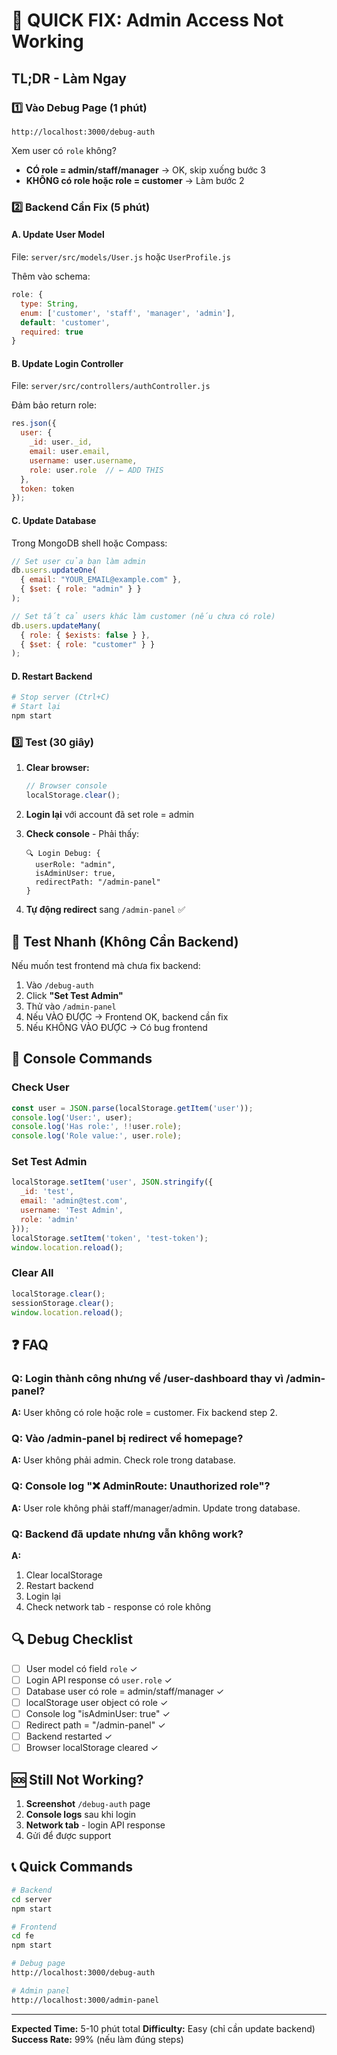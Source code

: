 # 🚨 QUICK FIX: Admin Access Not Working

## TL;DR - Làm Ngay

### 1️⃣ Vào Debug Page (1 phút)
```
http://localhost:3000/debug-auth
```

Xem user có `role` không?
- **CÓ role = admin/staff/manager** → OK, skip xuống bước 3
- **KHÔNG có role hoặc role = customer** → Làm bước 2

### 2️⃣ Backend Cần Fix (5 phút)

#### A. Update User Model
File: `server/src/models/User.js` hoặc `UserProfile.js`

Thêm vào schema:
```javascript
role: {
  type: String,
  enum: ['customer', 'staff', 'manager', 'admin'],
  default: 'customer',
  required: true
}
```

#### B. Update Login Controller
File: `server/src/controllers/authController.js`

Đảm bảo return role:
```javascript
res.json({
  user: {
    _id: user._id,
    email: user.email,
    username: user.username,
    role: user.role  // ← ADD THIS
  },
  token: token
});
```

#### C. Update Database
Trong MongoDB shell hoặc Compass:
```javascript
// Set user của bạn làm admin
db.users.updateOne(
  { email: "YOUR_EMAIL@example.com" },
  { $set: { role: "admin" } }
);

// Set tất cả users khác làm customer (nếu chưa có role)
db.users.updateMany(
  { role: { $exists: false } },
  { $set: { role: "customer" } }
);
```

#### D. Restart Backend
```bash
# Stop server (Ctrl+C)
# Start lại
npm start
```

### 3️⃣ Test (30 giây)

1. **Clear browser:**
   ```javascript
   // Browser console
   localStorage.clear();
   ```

2. **Login lại** với account đã set role = admin

3. **Check console** - Phải thấy:
   ```
   🔍 Login Debug: {
     userRole: "admin",
     isAdminUser: true,
     redirectPath: "/admin-panel"
   }
   ```

4. **Tự động redirect** sang `/admin-panel` ✅

## 🎯 Test Nhanh (Không Cần Backend)

Nếu muốn test frontend mà chưa fix backend:

1. Vào `/debug-auth`
2. Click **"Set Test Admin"**
3. Thử vào `/admin-panel`
4. Nếu VÀO ĐƯỢC → Frontend OK, backend cần fix
5. Nếu KHÔNG VÀO ĐƯỢC → Có bug frontend

## 📱 Console Commands

### Check User
```javascript
const user = JSON.parse(localStorage.getItem('user'));
console.log('User:', user);
console.log('Has role:', !!user.role);
console.log('Role value:', user.role);
```

### Set Test Admin
```javascript
localStorage.setItem('user', JSON.stringify({
  _id: 'test',
  email: 'admin@test.com',
  username: 'Test Admin',
  role: 'admin'
}));
localStorage.setItem('token', 'test-token');
window.location.reload();
```

### Clear All
```javascript
localStorage.clear();
sessionStorage.clear();
window.location.reload();
```

## ❓ FAQ

### Q: Login thành công nhưng về /user-dashboard thay vì /admin-panel?
**A:** User không có role hoặc role = customer. Fix backend step 2.

### Q: Vào /admin-panel bị redirect về homepage?
**A:** User không phải admin. Check role trong database.

### Q: Console log "❌ AdminRoute: Unauthorized role"?
**A:** User role không phải staff/manager/admin. Update trong database.

### Q: Backend đã update nhưng vẫn không work?
**A:** 
1. Clear localStorage
2. Restart backend
3. Login lại
4. Check network tab - response có role không

## 🔍 Debug Checklist

- [ ] User model có field `role` ✓
- [ ] Login API response có `user.role` ✓
- [ ] Database user có role = admin/staff/manager ✓
- [ ] localStorage user object có role ✓
- [ ] Console log "isAdminUser: true" ✓
- [ ] Redirect path = "/admin-panel" ✓
- [ ] Backend restarted ✓
- [ ] Browser localStorage cleared ✓

## 🆘 Still Not Working?

1. **Screenshot** `/debug-auth` page
2. **Console logs** sau khi login
3. **Network tab** - login API response
4. Gửi để được support

## 📞 Quick Commands

```bash
# Backend
cd server
npm start

# Frontend  
cd fe
npm start

# Debug page
http://localhost:3000/debug-auth

# Admin panel
http://localhost:3000/admin-panel
```

---

**Expected Time:** 5-10 phút total
**Difficulty:** Easy (chỉ cần update backend)
**Success Rate:** 99% (nếu làm đúng steps)
